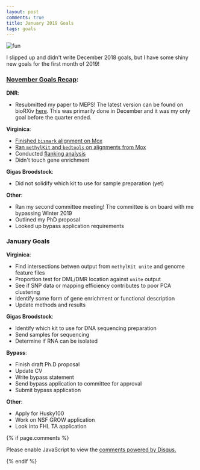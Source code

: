 ```yaml
---
layout: post
comments: true
title: January 2019 Goals
tags: goals
---
```


![fun](https://az616578.vo.msecnd.net/files/2016/11/01/636136293419616000-748552172_funny-Cinderella-clock-Halloween-Christmas.jpg)

I slipped up and didn't write December 2018 goals, but I have some shiny new goals for the first month of 2019!

### [November Goals Recap](https://yaaminiv.github.io/November-2018-Goals/):

**DNR**:

- Resubmitted my paper to MEPS! The latest version can be found on bioRXiv [here](https://www.biorxiv.org/content/early/2018/12/11/460204). This was primarily done in December and it was my only goal before the quarter ended.

**Virginica**:

- [Finished `bismark` alignment on Mox](https://yaaminiv.github.io/DML-Analysis-Part12/)
- [Ran `methylKit` and `bedtools` on alignments from Mox](https://yaaminiv.github.io/DML-Analysis-Part17/)
- Conducted [flanking analysis](https://yaaminiv.github.io/DML-Analysis-Part18/)
- Didn't touch gene enrichment

**Gigas Broodstock**:

- Did not solidify which kit to use for sample preparation (yet)

**Other**:

- Ran my second committee meeting! The committee is on board with me bypassing Winter 2019
- Outlined my PhD proposal
- Looked up bypass application requirements

### January Goals

**Virginica**:

- Find intersections betwen output from `methylKit unite` and genome feature files
- Proportion test for DML/DMR location against `unite` output
- See if SNP data or mapping efficiency contributes to poor PCA clustering
- Identify some form of gene enrichment or functional description
- Update methods and results

**Gigas Broodstock**:

- Identify which kit to use for DNA sequencing preparation
- Send samples for sequencing
- Determine if RNA can be isolated

**Bypass**:

- Finish draft Ph.D proposal
- Update CV
- Write bypass statement
- Send bypass application to committee for approval
- Submit bypass application

**Other**:

- Apply for Husky100
- Work on NSF GROW application
- Look into FHL TA application

{% if page.comments %}

<div id="disqus_thread"></div>
<script>

/**
*  RECOMMENDED CONFIGURATION VARIABLES: EDIT AND UNCOMMENT THE SECTION BELOW TO INSERT DYNAMIC VALUES FROM YOUR PLATFORM OR CMS.
*  LEARN WHY DEFINING THESE VARIABLES IS IMPORTANT: https://disqus.com/admin/universalcode/#configuration-variables*/
/*
var disqus_config = function () {
this.page.url = PAGE_URL;  // Replace PAGE_URL with your page's canonical URL variable
this.page.identifier = PAGE_IDENTIFIER; // Replace PAGE_IDENTIFIER with your page's unique identifier variable
};
*/
(function() { // DON'T EDIT BELOW THIS LINE
var d = document, s = d.createElement('script');
s.src = 'https://the-responsible-grad-student.disqus.com/embed.js';
s.setAttribute('data-timestamp', +new Date());
(d.head || d.body).appendChild(s);
})();
</script>
<noscript>Please enable JavaScript to view the <a href="https://disqus.com/?ref_noscript">comments powered by Disqus.</a></noscript>

{% endif %}

<script id="dsq-count-scr" src="//the-responsible-grad-student.disqus.com/count.js" async></script>
